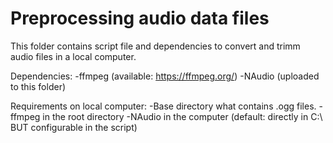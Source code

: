 # Preprocessing audio data files
This folder contains script file and dependencies to convert and trimm audio files in a local computer.

Dependencies:
-ffmpeg (available: https://ffmpeg.org/)
-NAudio (uploaded to this folder)

Requirements on local computer:
-Base directory what contains .ogg files.
-ffmpeg in the root directory
-NAudio in the computer (default: directly in C:\ BUT configurable in the script)
